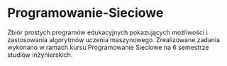 # Programowanie-Sieciowe
Zbiór prostych programów edukacyjnych pokazujących możliwości i zastosowania algorytmów uczenia maszynowego. Zrealizowane zadania wykonano w ramach kursu Programowanie Sieciowe na 6 semestrze studiów inżynierskich.
